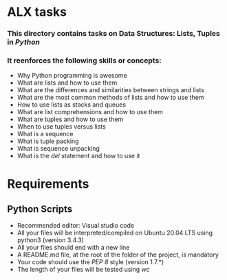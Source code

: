 # ALX tasks
### This directory contains tasks on **Data Structures: Lists, Tuples in *Python***
### It reenforces the following skills or concepts:
- Why Python programming is awesome
- What are lists and how to use them
- What are the differences and similarities between strings and lists
- What are the most common methods of lists and how to use them
- How to use lists as stacks and queues
- What are list comprehensions and how to use them
- What are tuples and how to use them
- When to use tuples versus lists
- What is a sequence
- What is tuple packing
- What is sequence unpacking
- What is the *del* statement and how to use it

# Requirements
## Python Scripts
- Recommended editor: Visual studio code
- All your files will be interpreted/compiled on Ubuntu 20.04 LTS using python3 (version 3.4.3)
- All your files should end with a new line
- A README.md file, at the root of the folder of the project, is mandatory
- Your code should use the *PEP 8* style (version 1.7.*)
- The length of your files will be tested using *wc*